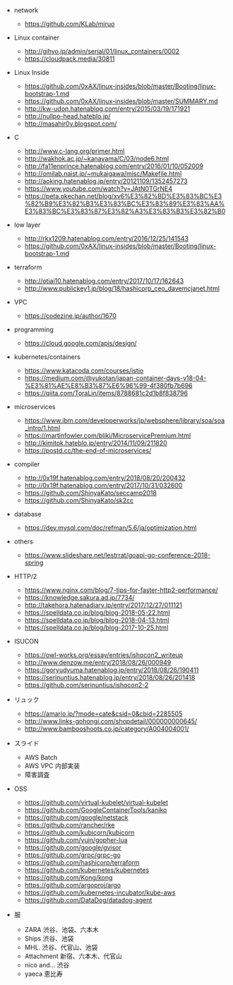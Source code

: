 * network
  - https://github.com/KLab/miruo

* Linux container
  - http://gihyo.jp/admin/serial/01/linux_containers/0002
  - https://cloudpack.media/30811

* Linux Inside
  - https://github.com/0xAX/linux-insides/blob/master/Booting/linux-bootstrap-1.md
  - https://github.com/0xAX/linux-insides/blob/master/SUMMARY.md
  - http://kw-udon.hatenablog.com/entry/2015/03/19/171921
  - http://nullpo-head.hateblo.jp/
  - http://masahir0y.blogspot.com/

* C
  - http://www.c-lang.org/primer.html
  - http://wakhok.ac.jp/~kanayama/C/03/node6.html
  - http://fa11enprince.hatenablog.com/entry/2016/01/10/052009
  - http://omilab.naist.jp/~mukaigawa/misc/Makefile.html
  - http://aoking.hatenablog.jp/entry/20121109/1352457273
  - https://www.youtube.com/watch?v=JAtN0TGrNE4
  - https://peta.okechan.net/blog/xv6%E3%82%BD%E3%83%BC%E3%82%B9%E3%82%B3%E3%83%BC%E3%83%89%E3%83%AA%E3%83%BC%E3%83%87%E3%82%A3%E3%83%B3%E3%82%B0

* low layer
  - http://rkx1209.hatenablog.com/entry/2016/12/25/141543
  - https://github.com/0xAX/linux-insides/blob/master/Booting/linux-bootstrap-1.md

* terraform
  - http://otiai10.hatenablog.com/entry/2017/10/17/162643
  - http://www.publickey1.jp/blog/18/hashicorp_ceo_davemcjanet.html

* VPC
  - https://codezine.jp/author/1670

* programming
  - https://cloud.google.com/apis/design/

* kubernetes/containers
  - https://www.katacoda.com/courses/istio
  - https://medium.com/@yukotan/japan-container-days-v18-04-%E3%81%AE%E8%B3%87%E6%96%99-4f380fb7b696
  - https://qiita.com/ToraLin/items/8788681c2d1b8f838796

* microservices
  - https://www.ibm.com/developerworks/jp/websphere/library/soa/soa_intro/1.html
  - https://martinfowler.com/bliki/MicroservicePremium.html
  - http://kimitok.hateblo.jp/entry/2014/11/09/211820
  - https://postd.cc/the-end-of-microservices/

* compiler
  - http://0x19f.hatenablog.com/entry/2018/08/20/200432
  - http://0x19f.hatenablog.com/entry/2017/10/31/032600
  - https://github.com/ShinyaKato/seccamp2018
  - https://github.com/ShinyaKato/sk2cc

* database
  - https://dev.mysql.com/doc/refman/5.6/ja/optimization.html

* others
  - https://www.slideshare.net/lestrrat/goapi-go-conference-2018-spring

* HTTP/2
  - https://www.nginx.com/blog/7-tips-for-faster-http2-performance/
  - https://knowledge.sakura.ad.jp/7734/
  - http://takehora.hatenadiary.jp/entry/2017/12/27/011121
  - https://spelldata.co.jp/blog/blog-2018-05-22.html
  - https://spelldata.co.jp/blog/blog-2018-04-13.html
  - https://spelldata.co.jp/blog/blog-2017-10-25.html

* ISUCON
  - https://owl-works.org/essay/entries/ishocon2_writeup
  - http://www.denzow.me/entry/2018/08/26/000949
  - https://goryudyuma.hatenablog.jp/entry/2018/08/26/190411
  - https://serinuntius.hatenablog.jp/entry/2018/08/26/201418
  - https://github.com/serinuntius/ishocon2-2

* リュック
  - https://amario.jp/?mode=cate&csid=0&cbid=2285505
  - http://www.links-gohongi.com/shopdetail/000000000645/
  - http://www.bambooshoots.co.jp/category/A004004001/

* スライド
  - AWS Batch
  - AWS VPC 内部実装
  - 障害調査

* OSS
   - https://github.com/virtual-kubelet/virtual-kubelet
   - https://github.com/GoogleContainerTools/kaniko
   - https://github.com/google/netstack
   - https://github.com/rancher/rke
   - https://github.com/kubicorn/kubicorn
   - https://github.com/yuin/gopher-lua
   - https://github.com/google/gvisor
   - https://github.com/grpc/grpc-go
   - https://github.com/hashicorp/terraform
   - https://github.com/kubernetes/kubernetes
   - https://github.com/Kong/kong
   - https://github.com/argoproj/argo
   - https://github.com/kubernetes-incubator/kube-aws
   - https://github.com/DataDog/datadog-agent

* 服
  - ZARA 渋谷、池袋、六本木
  - Ships 渋谷、池袋
  - MHL. 渋谷、代官山、池袋
  - Attachment 新宿、六本木、代官山
  - nico and... 渋谷
  - yaeca 恵比寿

